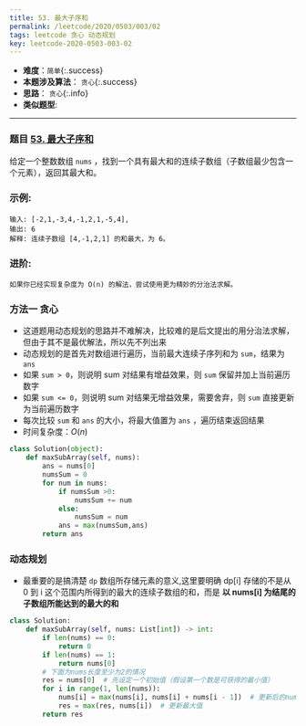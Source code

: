 ```yaml
---
title: 53. 最大子序和
permalink: /leetcode/2020/0503/003/02
tags: leetcode 贪心 动态规划
key: leetcode-2020-0503-003-02
---
```

- __难度__：`简单`{:.success}
- __本题涉及算法__： `贪心`{:.success}
- __思路__： `贪心`{:.info}
- __类似题型__:

---

### 题目 [53. 最大子序和](https://leetcode-cn.com/problems/maximum-subarray/)
给定一个整数数组 `nums` ，找到一个具有最大和的连续子数组（子数组最少包含一个元素），返回其最大和。

### 示例:
```
输入: [-2,1,-3,4,-1,2,1,-5,4],
输出: 6
解释: 连续子数组 [4,-1,2,1] 的和最大，为 6。
```
### 进阶:
```
如果你已经实现复杂度为 O(n) 的解法，尝试使用更为精妙的分治法求解。
```

### 方法一 贪心
- 这道题用动态规划的思路并不难解决，比较难的是后文提出的用分治法求解，但由于其不是最优解法，所以先不列出来
- 动态规划的是首先对数组进行遍历，当前最大连续子序列和为 `sum`，结果为 `ans`
- 如果 `sum > 0`，则说明 sum 对结果有增益效果，则 `sum` 保留并加上当前遍历数字
- 如果 `sum <= 0`，则说明 sum 对结果无增益效果，需要舍弃，则 `sum` 直接更新为当前遍历数字
- 每次比较 `sum` 和 `ans` 的大小，将最大值置为 `ans` ，遍历结束返回结果
- 时间复杂度：$O(n)$


```python
class Solution(object):
    def maxSubArray(self, nums):
        ans = nums[0]
        numsSum = 0
        for num in nums:
            if numsSum >0:
                numsSum += num
            else:
                numsSum = num
            ans = max(numsSum,ans)
        return ans
```

### 动态规划
- 最重要的是搞清楚 `dp` 数组所存储元素的意义,这里要明确 dp[i] 存储的不是从 0 到 i 这个范围内所得到的最大的连续子数组的和，而是 __以 nums[i] 为结尾的子数组所能达到的最大的和__

```python
class Solution:
    def maxSubArray(self, nums: List[int]) -> int:
        if len(nums) == 0:
            return 0
        if len(nums) == 1:
            return nums[0]
        # 下面为nums长度至少为2的情况
        res = nums[0]  # 先设定一个初始值（假设第一个数是可获得的最小值）
        for i in range(1, len(nums)):
            nums[i] = max(nums[i], nums[i] + nums[i - 1])  # 更新后的nums[i]存储 以原始num[i]为结尾的子数组和的最大值
            res = max(res, nums[i])  # 更新最大值
        return res

```
